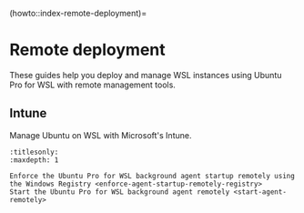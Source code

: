 (howto::index-remote-deployment)=

# Remote deployment

These guides help you deploy and manage WSL instances using Ubuntu Pro for WSL
with remote management tools.

## Intune

Manage Ubuntu on WSL with Microsoft's Intune.

```{toctree}
:titlesonly:
:maxdepth: 1

Enforce the Ubuntu Pro for WSL background agent startup remotely using the Windows Registry <enforce-agent-startup-remotely-registry>
Start the Ubuntu Pro for WSL background agent remotely <start-agent-remotely>
```
